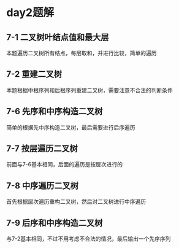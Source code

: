 # day2题解 #
## 7-1 二叉树叶结点值和最大层 ##
本题遍历二叉树所有结点，每层取和，并进行比较，简单的遍历
## 7-2 重建二叉树 ##
本题根据中根序列和后根序列重建二叉树，需要注意不合法的判断条件
## 7-6 先序和中序构造二叉树 ##
简单的根据先中序构造二叉树，最后需要进行后序遍历
## 7-7 按层遍历二叉树 ##
前面与7-6基本相同，后面的遍历是按层次进行的
## 7-8 中序遍历二叉树 ##
首先根据层次遍历重构二叉树，然后对二叉树进行中序遍历
## 7-9 后序和中序构造二叉树 ##
与7-2基本相同，不过不用考虑不合法的情况，最后输出一个先序序列